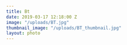 ```yaml
---
title: Bt
date: 2019-03-17 12:18:00 Z
image: "/uploads/BT.jpg"
thumbnail_image: "/uploads/BT_thumbnail.jpg"
layout: photo
---
```


